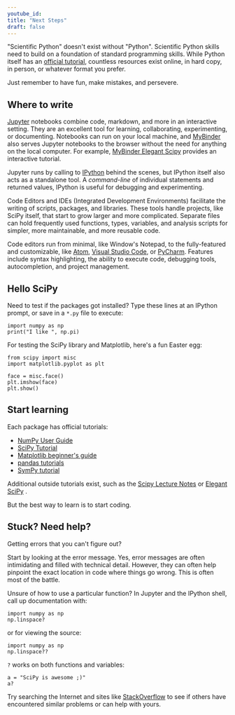 ```yaml
---
youtube_id:
title: "Next Steps"
draft: false
---
```


"Scientific Python" doesn't exist without "Python".
Scientific Python skills need to build on a foundation of standard programming skills.
While Python itself has an [official tutorial](https://docs.python.org/3/tutorial/),
countless resources exist online, in hard copy, in person, or whatever format you prefer.

Just remember to have fun, make mistakes, and persevere.

## Where to write

[Jupyter](https://jupyter.org/) notebooks combine code, markdown, and more in an interactive setting.
They are an excellent tool for learning, collaborating, experimenting, or documenting.
Notebooks can run on your local machine, and [MyBinder](https://mybinder.org/) also serves Jupyter
notebooks to the browser without the need for anything on the local computer.
For example, [MyBinder Elegant
Scipy](https://mybinder.org/v2/gh/elegant-scipy/notebooks/master?filepath=index.ipynb)
provides an interactive tutorial.

Jupyter runs by calling to [IPython](https://ipython.org/) behind the
scenes, but IPython itself also acts as a standalone tool.
A _command-line_ of individual statements and returned values, IPython is
useful for debugging and experimenting.

Code Editors and IDEs (Integrated Development Environments) facilitate
the writing of scripts, packages, and libraries.
These tools handle projects, like SciPy itself, that start to grow larger and more
complicated.
Separate files can hold frequently used functions, types,
variables, and analysis scripts for simpler, more maintainable, and more
reusable code.

Code editors run from minimal, like Window's Notepad, to the fully-featured
and customizable, like [Atom](https://atom.io/),
[Visual Studio Code](https://code.visualstudio.com/), or
[PyCharm](https://www.jetbrains.com/pycharm/).
Features include syntax highlighting, the ability to execute code, debugging tools,
autocompletion, and project management.

## Hello SciPy

Need to test if the packages got installed? Type these lines at an
IPython prompt, or save in a `*.py` file to execute:

    import numpy as np
    print("I like ", np.pi)

For testing the SciPy library and Matplotlib, here's a fun Easter egg:

    from scipy import misc
    import matplotlib.pyplot as plt

    face = misc.face()
    plt.imshow(face)
    plt.show()

## Start learning

Each package has official tutorials:

- [NumPy User Guide](https://numpy.org/devdocs/user/tutorials_index.html)
- [SciPy Tutorial](http://docs.scipy.org/doc/scipy/reference/tutorial/index.html)
- [Matplotlib beginner's guide](http://matplotlib.org/users/beginner.html)
- [pandas tutorials](http://pandas.pydata.org/pandas-docs/stable/tutorials.html)
- [SymPy tutorial](http://docs.sympy.org/latest/tutorial/)

Additional outside tutorials exist, such as the
[Scipy Lecture Notes](http://scipy-lectures.org/index.html) or
[Elegant SciPy](https://github.com/elegant-scipy/notebooks) .

But the best way to learn is to start coding.

## Stuck? Need help?

Getting errors that you can't figure out?

Start by looking at the error message.
Yes, error messages are often intimidating and filled with technical detail.
However, they can often help pinpoint the exact location in code where things go wrong.
This is often most of the battle.

Unsure of how to use a particular function? In Jupyter and the IPython
shell, call up documentation with:

    import numpy as np
    np.linspace?

or for viewing the source:

    import numpy as np
    np.linspace??

`?` works on both functions and variables:

    a = "SciPy is awesome ;)"
    a?

Try searching the Internet and sites like
[StackOverflow](https://stackoverflow.com/) to see if others have
encountered similar problems or can help with yours.

